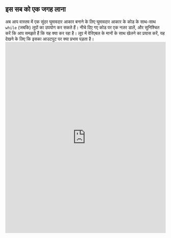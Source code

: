 ## इस सब को एक जगह लाना

अब आप वास्तव में एक सुंदर घुमावदार आकार बनाने के लिए घुमावदार आकार के कोड के साथ-साथ `while` (जबकि) लूपों का उपयोग कर सकते हैं। नीचे दिए गए कोड पर एक नज़र डालें, और सुनिश्चित करें कि आप समझते हैं कि यह क्या कर रहा है। लूप में वेरिएबल के मानों के साथ खेलने का प्रयास करें, यह देखने के लिए कि इसका आउटपुट पर क्या प्रभाव पड़ता है। <iframe src="https://trinket.io/embed/python/91a1daf84e" width="100%" height="600" frameborder="0" marginwidth="0" marginheight="0" allowfullscreen></iframe>